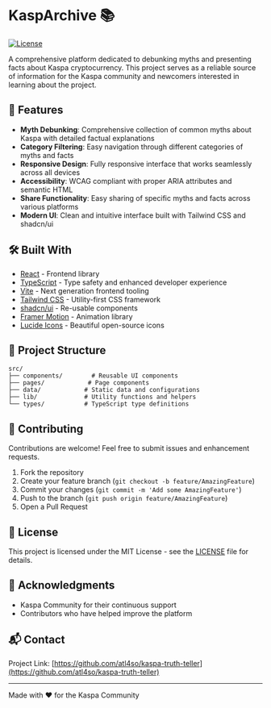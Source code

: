 # KaspArchive 📚

[![License](https://img.shields.io/badge/license-MIT-blue.svg)](LICENSE)

A comprehensive platform dedicated to debunking myths and presenting facts about Kaspa cryptocurrency. This project serves as a reliable source of information for the Kaspa community and newcomers interested in learning about the project.

## 🌟 Features

- **Myth Debunking**: Comprehensive collection of common myths about Kaspa with detailed factual explanations
- **Category Filtering**: Easy navigation through different categories of myths and facts
- **Responsive Design**: Fully responsive interface that works seamlessly across all devices
- **Accessibility**: WCAG compliant with proper ARIA attributes and semantic HTML
- **Share Functionality**: Easy sharing of specific myths and facts across various platforms
- **Modern UI**: Clean and intuitive interface built with Tailwind CSS and shadcn/ui

## 🛠️ Built With

- [React](https://reactjs.org/) - Frontend library
- [TypeScript](https://www.typescriptlang.org/) - Type safety and enhanced developer experience
- [Vite](https://vitejs.dev/) - Next generation frontend tooling
- [Tailwind CSS](https://tailwindcss.com/) - Utility-first CSS framework
- [shadcn/ui](https://ui.shadcn.com/) - Re-usable components
- [Framer Motion](https://www.framer.com/motion/) - Animation library
- [Lucide Icons](https://lucide.dev/) - Beautiful open-source icons

## 🎯 Project Structure

```
src/
├── components/        # Reusable UI components
├── pages/            # Page components
├── data/            # Static data and configurations
├── lib/             # Utility functions and helpers
└── types/           # TypeScript type definitions
```

## 🤝 Contributing

Contributions are welcome! Feel free to submit issues and enhancement requests.

1. Fork the repository
2. Create your feature branch (`git checkout -b feature/AmazingFeature`)
3. Commit your changes (`git commit -m 'Add some AmazingFeature'`)
4. Push to the branch (`git push origin feature/AmazingFeature`)
5. Open a Pull Request

## 📝 License

This project is licensed under the MIT License - see the [LICENSE](LICENSE) file for details.

## 🙏 Acknowledgments

- Kaspa Community for their continuous support
- Contributors who have helped improve the platform

## 📬 Contact

Project Link: [https://github.com/atl4so/kaspa-truth-teller](https://github.com/atl4so/kaspa-truth-teller)

---
Made with ❤️ for the Kaspa Community